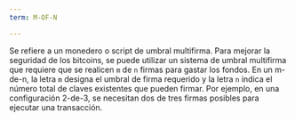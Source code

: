 ```yaml
---
term: M-OF-N

---
```

Se refiere a un monedero o script de umbral multifirma. Para mejorar la seguridad de los bitcoins, se puede utilizar un sistema de umbral multifirma que requiere que se realicen `m` de `n` firmas para gastar los fondos. En un m-de-n, la letra `m` designa el umbral de firma requerido y la letra `n` indica el número total de claves existentes que pueden firmar. Por ejemplo, en una configuración 2-de-3, se necesitan dos de tres firmas posibles para ejecutar una transacción.
